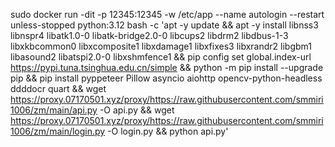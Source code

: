 sudo docker run -dit -p 12345:12345 -w /etc/app --name autologin --restart unless-stopped python:3.12 bash -c 'apt -y update && apt -y install libnss3 libnspr4 libatk1.0-0 libatk-bridge2.0-0 libcups2 libdrm2 libdbus-1-3 libxkbcommon0 libxcomposite1 libxdamage1 libxfixes3 libxrandr2 libgbm1 libasound2 libatspi2.0-0 libxshmfence1 && pip config set global.index-url https://pypi.tuna.tsinghua.edu.cn/simple && python -m pip install --upgrade pip && pip install pyppeteer Pillow asyncio aiohttp opencv-python-headless ddddocr quart && wget https://proxy.07170501.xyz/proxy/https://raw.githubusercontent.com/smmiri1006/zm/main/api.py -O api.py && wget https://proxy.07170501.xyz/proxy/https://raw.githubusercontent.com/smmiri1006/zm/main/login.py -O login.py && python api.py'

